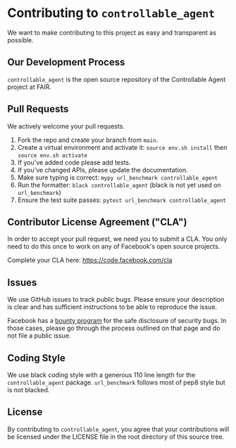 # Contributing to `controllable_agent`
We want to make contributing to this project as easy and transparent as possible.

## Our Development Process
`controllable_agent` is the open source repository of the Controllable Agent project at FAIR.


## Pull Requests
We actively welcome your pull requests.

1. Fork the repo and create your branch from `main`.
2. Create a virtual environment and activate it: `source env.sh install` then `source env.sh activate`
3. If you've added code please add tests.
4. If you've changed APIs, please update the documentation.
5. Make sure typing is correct: `mypy url_benchmark controllable_agent`
6. Run the formatter: `black controllable_agent` (black is not yet used on `url_benchmark`)
7. Ensure the test suite passes: `pytest url_benchmark controllable_agent`

## Contributor License Agreement ("CLA")
In order to accept your pull request, we need you to submit a CLA. You only need
to do this once to work on any of Facebook's open source projects.

Complete your CLA here: <https://code.facebook.com/cla>

## Issues
We use GitHub issues to track public bugs. Please ensure your description is
clear and has sufficient instructions to be able to reproduce the issue.

Facebook has a [bounty program](https://www.facebook.com/whitehat/) for the safe
disclosure of security bugs. In those cases, please go through the process
outlined on that page and do not file a public issue.

## Coding Style
We use black coding style with a generous 110 line length for the `controllable_agent` package. `url_benchmark` follows most of pep8 style but is not blacked.

## License
By contributing to `controllable_agent`, you agree that your contributions will be licensed
under the LICENSE file in the root directory of this source tree.
